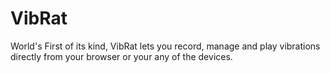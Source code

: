 # VibRat

World's First of its kind, VibRat lets you record, manage and play vibrations directly from your browser or your any of the devices.